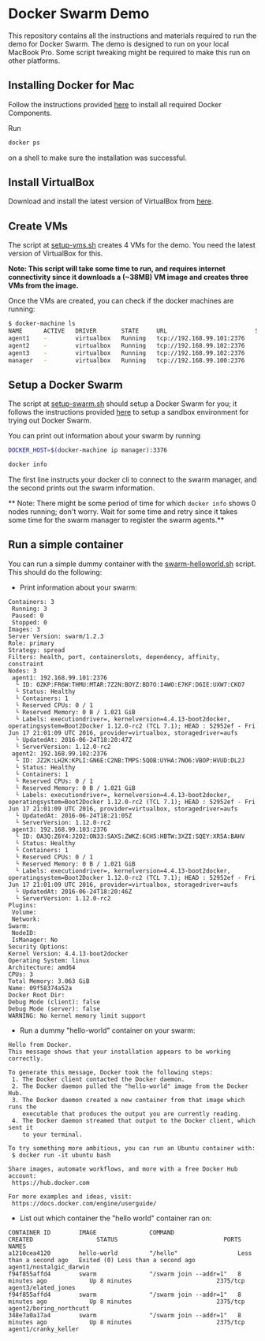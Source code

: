 # Docker Swarm Demo

This repository contains all the instructions and materials required to run the
demo for Docker Swarm. The demo is designed to run on your local MacBook Pro.
Some script tweaking might be required to make this run on other platforms.

## Installing Docker for Mac

Follow the instructions provided 
[here](https://docs.docker.com/docker-for-mac/) to install all 
required Docker Components.

Run

```bash
docker ps
```

on a shell to make sure the installation was successful.

## Install VirtualBox

Download and install the latest version of VirtualBox from
[here](https://www.virtualbox.org/wiki/Downloads).

## Create VMs

The script at [setup-vms.sh](setup-vms.sh) creates 4 VMs for the demo. You need
the latest version of VirtualBox for this.

**Note: This script will take some time to run, and requires internet 
connectivity since it downloads a (~38MB) VM image and creates three VMs from
the image.**

Once the VMs are created, you can check if the docker machines are running:

```bash
$ docker-machine ls
NAME      ACTIVE   DRIVER       STATE     URL                         SWARM   DOCKER        ERRORS
agent1    -        virtualbox   Running   tcp://192.168.99.101:2376           v1.12.0-rc2
agent2    -        virtualbox   Running   tcp://192.168.99.102:2376           v1.12.0-rc2
agent3    -        virtualbox   Running   tcp://192.168.99.102:2376           v1.12.0-rc2
manager   -        virtualbox   Running   tcp://192.168.99.100:2376           v1.12.0-rc2
```

## Setup a Docker Swarm

The script at [setup-swarm.sh](setup-swarm.sh) should setup a Docker Swarm for
you; it follows the instructions provided 
[here](https://docs.docker.com/swarm/install-w-machine/) to setup a sandbox
environment for trying out Docker Swarm.

You can print out information about your swarm by running

```bash
DOCKER_HOST=$(docker-machine ip manager):3376

docker info
```

The first line instructs your docker cli to connect to the swarm manager, and the second prints out the swarm information.

** Note: There might be some period of time for which `docker info` shows 0 nodes running; don't worry. Wait for some time and retry since it takes some time for the swarm manager to register the swarm agents.**

## Run a simple container

You can run a simple dummy container with the 
[swarm-helloworld.sh](swarm-helloworld.sh) script. This should do the following:

* Print information about your swarm:

```
Containers: 3
 Running: 3
 Paused: 0
 Stopped: 0
Images: 3
Server Version: swarm/1.2.3
Role: primary
Strategy: spread
Filters: health, port, containerslots, dependency, affinity, constraint
Nodes: 3
 agent1: 192.168.99.101:2376
  └ ID: OZKP:FR6W:THMU:MTAR:7Z2N:BOYZ:BD7O:I4WO:E7KF:D6IE:UXW7:CKO7
  └ Status: Healthy
  └ Containers: 1
  └ Reserved CPUs: 0 / 1
  └ Reserved Memory: 0 B / 1.021 GiB
  └ Labels: executiondriver=, kernelversion=4.4.13-boot2docker, operatingsystem=Boot2Docker 1.12.0-rc2 (TCL 7.1); HEAD : 52952ef - Fri Jun 17 21:01:09 UTC 2016, provider=virtualbox, storagedriver=aufs
  └ UpdatedAt: 2016-06-24T18:20:47Z
  └ ServerVersion: 1.12.0-rc2
 agent2: 192.168.99.102:2376
  └ ID: JZ2K:LH2K:KPLI:GN6E:C2NB:TMPS:5QOB:UYHA:7NO6:VBOP:HVUD:DL2J
  └ Status: Healthy
  └ Containers: 1
  └ Reserved CPUs: 0 / 1
  └ Reserved Memory: 0 B / 1.021 GiB
  └ Labels: executiondriver=, kernelversion=4.4.13-boot2docker, operatingsystem=Boot2Docker 1.12.0-rc2 (TCL 7.1); HEAD : 52952ef - Fri Jun 17 21:01:09 UTC 2016, provider=virtualbox, storagedriver=aufs
  └ UpdatedAt: 2016-06-24T18:21:05Z
  └ ServerVersion: 1.12.0-rc2
 agent3: 192.168.99.103:2376
  └ ID: OA3Q:Z6Y4:J2O2:ON33:SAXS:ZWKZ:6CH5:HBTW:3XZI:SQEY:XR5A:BAHV
  └ Status: Healthy
  └ Containers: 1
  └ Reserved CPUs: 0 / 1
  └ Reserved Memory: 0 B / 1.021 GiB
  └ Labels: executiondriver=, kernelversion=4.4.13-boot2docker, operatingsystem=Boot2Docker 1.12.0-rc2 (TCL 7.1); HEAD : 52952ef - Fri Jun 17 21:01:09 UTC 2016, provider=virtualbox, storagedriver=aufs
  └ UpdatedAt: 2016-06-24T18:20:46Z
  └ ServerVersion: 1.12.0-rc2
Plugins:
 Volume:
 Network:
Swarm:
 NodeID:
 IsManager: No
Security Options:
Kernel Version: 4.4.13-boot2docker
Operating System: linux
Architecture: amd64
CPUs: 3
Total Memory: 3.063 GiB
Name: 09f58374a52a
Docker Root Dir:
Debug Mode (client): false
Debug Mode (server): false
WARNING: No kernel memory limit support
```

* Run a dummy "hello-world" container on your swarm:

```
Hello from Docker.
This message shows that your installation appears to be working correctly.

To generate this message, Docker took the following steps:
 1. The Docker client contacted the Docker daemon.
 2. The Docker daemon pulled the "hello-world" image from the Docker Hub.
 3. The Docker daemon created a new container from that image which runs the
    executable that produces the output you are currently reading.
 4. The Docker daemon streamed that output to the Docker client, which sent it
    to your terminal.

To try something more ambitious, you can run an Ubuntu container with:
 $ docker run -it ubuntu bash

Share images, automate workflows, and more with a free Docker Hub account:
 https://hub.docker.com

For more examples and ideas, visit:
 https://docs.docker.com/engine/userguide/
```

* List out which container the "hello world" container ran on:

```
CONTAINER ID        IMAGE               COMMAND                  CREATED                  STATUS                              PORTS               NAMES
a1210cea4120        hello-world         "/hello"                 Less than a second ago   Exited (0) Less than a second ago                       agent1/nostalgic_darwin
f94f855affd4        swarm               "/swarm join --addr=1"   8 minutes ago            Up 8 minutes                        2375/tcp            agent3/elated_jones
f94f855affd4        swarm               "/swarm join --addr=1"   8 minutes ago            Up 8 minutes                        2375/tcp            agent2/boring_northcutt
348e7a0a17a4        swarm               "/swarm join --addr=1"   8 minutes ago            Up 8 minutes                        2375/tcp            agent1/cranky_keller
```